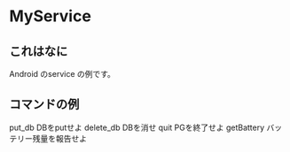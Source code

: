 # MyService


## これはなに

Android のservice の例です。




## コマンドの例
 put_db DBをputせよ
 delete_db DBを消せ
 quit   PGを終了せよ
 getBattery バッテリー残量を報告せよ


 